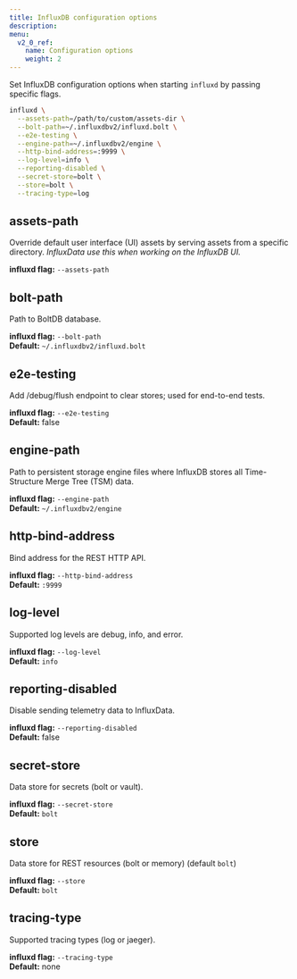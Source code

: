 ```yaml
---
title: InfluxDB configuration options
description:
menu:
  v2_0_ref:
    name: Configuration options
    weight: 2
---
```


Set InfluxDB configuration options when starting `influxd` by passing specific flags.

```sh
influxd \
  --assets-path=/path/to/custom/assets-dir \
  --bolt-path=~/.influxdbv2/influxd.bolt \
  --e2e-testing \
  --engine-path=~/.influxdbv2/engine \
  --http-bind-address=:9999 \
  --log-level=info \
  --reporting-disabled \
  --secret-store=bolt \
  --store=bolt \
  --tracing-type=log
```

## assets-path
Override default user interface (UI) assets by serving assets from a specific directory.
_InfluxData use this when working on the InfluxDB UI._

**influxd flag:** `--assets-path`

## bolt-path
Path to BoltDB database.

**influxd flag:** `--bolt-path`  
**Default:** `~/.influxdbv2/influxd.bolt`

## e2e-testing
Add /debug/flush endpoint to clear stores; used for end-to-end tests.

**influxd flag:** `--e2e-testing`  
**Default:** false

## engine-path
Path to persistent storage engine files where InfluxDB stores all Time-Structure Merge Tree (TSM) data.

**influxd flag:** `--engine-path`  
**Default:** `~/.influxdbv2/engine`

## http-bind-address
Bind address for the REST HTTP API.

**influxd flag:** `--http-bind-address`  
**Default:** `:9999`

## log-level
Supported log levels are debug, info, and error.

**influxd flag:** `--log-level`  
**Default:** `info`

## reporting-disabled
Disable sending telemetry data to InfluxData.

**influxd flag:** `--reporting-disabled`  
**Default:** false

## secret-store
Data store for secrets (bolt or vault).

**influxd flag:** `--secret-store`  
**Default:** `bolt`

## store
Data store for REST resources (bolt or memory) (default `bolt`)

**influxd flag:** `--store`  
**Default:** `bolt`

## tracing-type
Supported tracing types (log or jaeger).

**influxd flag:** `--tracing-type`  
**Default:** none
